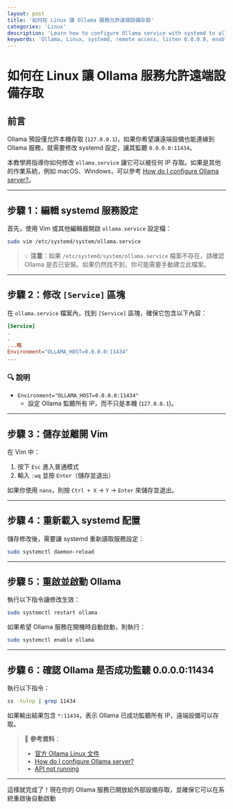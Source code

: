 ```yaml
---
layout: post
title: '如何在 Linux 讓 Ollama 服務允許遠端設備存取'
categories: 'Linux'
description: 'Learn how to configure Ollama service with systemd to allow remote access by setting it to listen on 0.0.0.0:11434.'
keywords: 'Ollama, Linux, systemd, remote access, listen 0.0.0.0, enable external access, Ollama configuration'
---
```


# 如何在 Linux 讓 Ollama 服務允許遠端設備存取
## 前言
Ollama 預設僅允許本機存取 (`127.0.0.1`)，如果你希望讓遠端設備也能連線到 Ollama 服務，就需要修改 systemd 設定，讓其監聽 `0.0.0.0:11434`。

本教學將指導你如何修改 `ollama.service` 讓它可以被任何 IP 存取。如果是其他的作業系統，例如 macOS、Windows，可以參考 [How do I configure Ollama server?](https://github.com/ollama/ollama/blob/main/docs/faq.md#how-do-i-configure-ollama-server)。

---

## 步驟 1：編輯 systemd 服務設定
首先，使用 Vim 或其他編輯器開啟 `ollama.service` 設定檔：
```bash
sudo vim /etc/systemd/system/ollama.service
```
> 💡 **注意**：如果 `/etc/systemd/system/ollama.service` 檔案不存在，請確認 Ollama 是否已安裝。如果仍然找不到，你可能需要手動建立此檔案。

---

## 步驟 2：修改 `[Service]` 區塊
在 `ollama.service` 檔案內，找到 `[Service]` 區塊，確保它包含以下內容：

```ini
[Service]
.
.
...略
Environment="OLLAMA_HOST=0.0.0.0:11434"
...

```
### 🔍 說明
- `Environment="OLLAMA_HOST=0.0.0.0:11434"`  
  - 設定 Ollama 監聽所有 IP，而不只是本機 (`127.0.0.1`)。

---

## 步驟 3：儲存並離開 Vim
在 Vim 中：
1. 按下 `Esc` 進入普通模式
2. 輸入 `:wq` 並按 `Enter`（儲存並退出）

如果你使用 `nano`，則按 `Ctrl + X` → `Y` → `Enter` 來儲存並退出。

---

## 步驟 4：重新載入 systemd 配置
儲存修改後，需要讓 systemd 重新讀取服務設定：
```bash
sudo systemctl daemon-reload
```

---

## 步驟 5：重啟並啟動 Ollama
執行以下指令讓修改生效：
```bash
sudo systemctl restart ollama
```
如果希望 Ollama 服務在開機時自動啟動，則執行：
```bash
sudo systemctl enable ollama
```

---

## 步驟 6：確認 Ollama 是否成功監聽 0.0.0.0:11434
執行以下指令：
```bash
ss -tulnp | grep 11434
```
如果輸出結果包含 `*:11434`，表示 Ollama 已成功監聽所有 IP，遠端設備可以存取。


> 🔗 **參考資料**：
> - [官方 Ollama Linux 文件](https://github.com/ollama/ollama/blob/main/docs/linux.md)
> - [How do I configure Ollama server?](https://github.com/ollama/ollama/blob/main/docs/faq.md#how-do-i-configure-ollama-server)
> - [API not running](https://github.com/ollama/ollama/issues/1520)
---

這樣就完成了！現在你的 Ollama 服務已開放給外部設備存取，並確保它可以在系統重啟後自動啟動 
